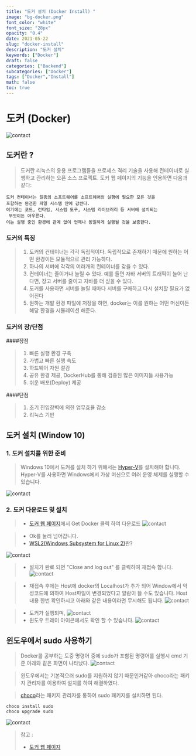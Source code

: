 ```yaml
---
title: "도커 설치 (Docker Install) "
image: "bg-docker.png"
font_color: "white"
font_size: "28px"
opacity: "0.4"
date: 2021-05-22
slug: "docker-install"
description: "도커 설치"	
keywords: ["Docker"]
draft: false
categories: ["Backend"]
subcategories: ["Docker"]
tags: ["Docker","Install"]
math: false
toc: true
---
```



# 도커 (Docker) 
![contact](/images/docker/docker_install_0.png)

## 도커란 ?
> 도커란 리눅스의 응용 프로그램들을 프로세스 격리 기술을 사용해 컨테이너로 실행하고 관리하는 오픈 소스 프로젝트.
> 도커 웹 페이지의 기능을 인용하면 다음과 같다:
``` 
도커 컨테이너는 일종의 소프트웨어를 소프트웨어의 실행에 필요한 모든 것을 
포함하는 완전한 파일 시스템 안에 감싼다. 
여기에는 코드, 런타임, 시스템 도구, 시스템 라이브러리 등 서버에 설치되는
 무엇이든 아우른다. 
이는 실행 중인 환경에 관계 없이 언제나 동일하게 실행될 것을 보증한다.
```

### 도커의 특징
> 1. 도커의 컨테이너는 각각 독립적이다. 독립적으로 존재하기 때문에 원하는 어떤 환경이든 모듈적으로 관리 가능하다.
> 2. 하나의 서버에 각각의 여러개의 컨테이너를 갖을 수 있다.
> 3. 컨테이너는 줄이거나 늘릴 수 있다. 예를 들면 자바 서버의 트래픽이 늘어 난다면, 장고 서버를 줄이고 자바를 더 싣을 수 있다.
> 4. 도커를 사용하면 서버를 늘릴 때마다 서버를 구매하고 다시 설치할 필요가 없어진다
> 5. 원하는 개발 환경 파일에 저장을 하면, docker는 이를 원하는 어떤 머신이든 해당 환경을 시뮬레이션 해준다.

### 도커의 장/단점

####장점
> 1. 빠른 실행 환경 구축
> 2. 가볍고 빠른 실행 속도
> 3. 하드웨어 자원 절감
> 4. 공유 환경 제공, DockerHub를 통해 검증된 많은 이미지들 사용가능 
> 5. 쉬운 배포(Deploy) 제공

####단점
> 1. 초기 진입장벽에 의한 업무효율 감소
> 2. 리눅스 기반


## 도커 설치 (Window 10)

### 1. 도커 설치를 위한 준비

> Windows 10에서 도커를 설치 하기 위해서는 <a href="https://docs.microsoft.com/ko-kr/virtualization/hyper-v-on-windows/about/">Hyper-V</a>를 설치해야 합니다. Hyper-V를 사용하면 Windows에서 가상 머신으로 여러 운영 체제를 실행할 수 있습니다. 


![contact](/images/docker/docker_install_1.png)


### 2. 도커 다운로드 및 설치
> - <a href= "https://hub.docker.com/editions/community/docker-ce-desktop-windows/">도커 웹 페이지</a>에서 Get Docker 클릭 하여 다운로드
![contact](/images/docker/docker_install_2.png)


> - Ok를 눌러 넘어갑니다. 
> - <a href="https://ko.wikipedia.org/wiki/%EB%A6%AC%EB%88%85%EC%8A%A4%EC%9A%A9_%EC%9C%88%EB%8F%84%EC%9A%B0_%ED%95%98%EC%9C%84_%EC%8B%9C%EC%8A%A4%ED%85%9C">WSL2(Windows Subsystem for Linux 2)</a>란? 
>
![contact](/images/docker/docker_install_3.png)


> - 설치가 완료 되면 "Close and log out" 를 클릭하여 재접속 합니다.
![contact](/images/docker/docker_install_4.png)

> - 재접속 후에는 Host에 docker의 Localhost가 추가 되어 Window에서 악성코드에 의하여 Host파일이 변경되었다고 알람이 뜰 수도 있습니다. Host 내용 한번 확인하시고 아래와 같은 내용이라면 무시해도 됩니다. 
![contact](/images/docker/docker_install_5.png)

> - 도커가 실행되며,
![contact](/images/docker/docker_install_6.png)
> - 윈도우 트레이 아이콘에서도 확인 할 수 있습니다.
![contact](/images/docker/docker_install_7.png)


## 윈도우에서 sudo 사용하기

> Docker를 공부하는 도중 명령어 중에 sudo가 포함된 명령어를 실행시 cmd 기준 아래와 같은 화면이 나타났다.
![contact](/images/docker/docker_running_2.png)

> 윈도우에서는 기본적으러 sudo를 지원하지 않기 때문인거같아 choco라는 패키지 관리자를 이용하여 설치를 하여 해결하였다.

> <a href="https://chocolatey.org/">choco</a>라는 패키지 관리자를 통하여 sudo 패키지를 설치하면 된다. 
```
choco install sudo
choco upgrade sudo
```
![contact](/images/docker/docker_running_1.png)

> 참고 : 
> - <a href="https://www.docker.com/why-docker">도커 웹 페이지</a>